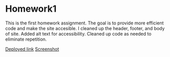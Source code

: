# Homework1

This is the first homework assignment. The goal is to provide more efficient code and make the site accesible. 
I cleaned up the header, footer, and body of site. 
Added alt text for accessibility. 
Cleaned up code as needed to eliminate repetition. 

[Deployed link](https://paynejc.github.io/Homework1/)
[Screenshot](./assets/images/lead-generation.png)